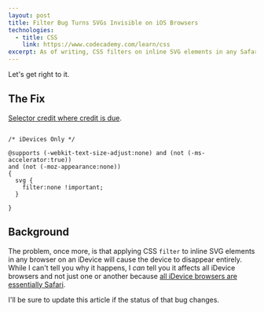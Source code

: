 ```yaml
---
layout: post
title: Filter Bug Turns SVGs Invisible on iOS Browsers
technologies:
  - title: CSS
    link: https://www.codecademy.com/learn/css
excerpt: As of writing, CSS filters on inline SVG elements in any Safari browser cause the element to disappear altogether. Here's a quick workaround.
---
```


Let's get right to it.

## The Fix

[Selector credit where credit is due](http://stackoverflow.com/a/25975282/2233690).

```

/* iDevices Only */

@supports (-webkit-text-size-adjust:none) and (not (-ms-accelerator:true))
and (not (-moz-appearance:none))
{
  svg {
    filter:none !important;
  }

}

```

## Background

The problem, once more, is that applying CSS `filter` to inline SVG elements in any browser on an iDevice will cause the device to disappear entirely. While I can't tell you why it happens, I _can_ tell you it affects all iDevice browsers and not just one or another because [all iDevice browsers are essentially Safari](http://allthingsd.com/20120628/googles-chrome-for-ios-is-more-like-a-chrome-plated-apple/).

I'll be sure to update this article if the status of that bug changes.
